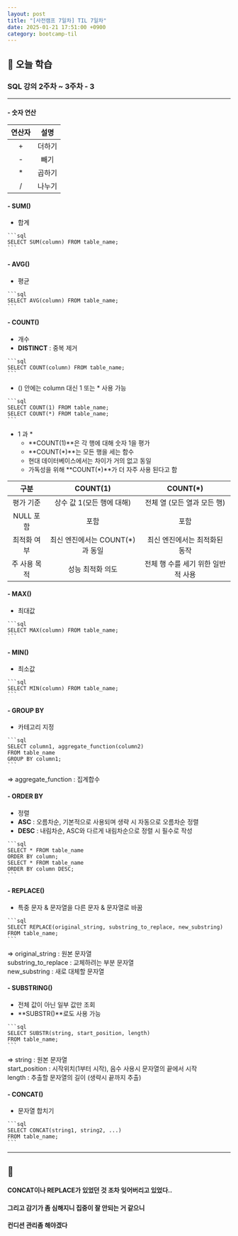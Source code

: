 ```yaml
---
layout: post
title: "[사전캠프 7일차] TIL 7일차"
date: 2025-01-21 17:51:00 +0900
category: bootcamp-til
---
```


## 📖 오늘 학습
### SQL 강의 2주차 ~ 3주차 - 3

<!-- #### 📃  -->

--- 

#### - 숫자 연산

| 연산자 | 설명 |
|:------:|:---:|
| + | 더하기 |
| - | 빼기 |
| * | 곱하기 |
| / | 나누기 |

#### - SUM()
- 합계
>
    ```sql
    SELECT SUM(column) FROM table_name;
    ```

#### - AVG()
- 평균
>
    ```sql
    SELECT AVG(column) FROM table_name;
    ```

#### - COUNT()
- 개수
- **DISTINCT** : 중복 제거
>
    ```sql
    SELECT COUNT(column) FROM table_name;
    ```

- () 안에는 column 대신 1 또는 * 사용 가능
>
    ```sql
    SELECT COUNT(1) FROM table_name;
    SELECT COUNT(*) FROM table_name;
    ```

- 1 과 *
    - **COUNT(1)**은 각 행에 대해 숫자 1을 평가
    - **COUNT(*)**는 모든 행을 세는 함수
    - 현대 데이터베이스에서는 차이가 거의 없고 동일
    - 가독성을 위해 **COUNT(*)**가 더 자주 사용 된다고 함

| 구분 | COUNT(1) | COUNT(*) |
|:----:|:--------:|:--------:|
| 평가 기준 | 상수 값 1(모든 행에 대해) | 전체 열 (모든 열과 모든 행) |
| NULL 포함 | 포함 | 포함 |
| 최적화 여부 | 최신 엔진에서는 COUNT(*)과 동일 | 최신 엔진에서는 최적화된 동작 |
| 주 사용 목적 | 성능 최적화 의도 | 전체 행 수를 세기 위한 일반적 사용 |

#### - MAX()
- 최대값
>
    ```sql
    SELECT MAX(column) FROM table_name;
    ```

#### - MIN()
- 최소값
>
    ```sql
    SELECT MIN(column) FROM table_name;
    ```

#### - GROUP BY
- 카테고리 지정
>
    ```sql
    SELECT column1, aggregate_function(column2)
    FROM table_name
    GROUP BY column1;
    ```
=> aggregate_function : 집계합수

#### - ORDER BY
- 정렬
- **ASC** : 오름차순, 기본적으로 사용되며 생략 시 자동으로 오름차순 정렬
- **DESC** : 내림차순, ASC와 다르게 내림차순으로 정렬 시 필수로 작성
>
    ```sql
    SELECT * FROM table_name
    ORDER BY column;
    SELECT * FROM table_name
    ORDER BY column DESC;
    ```

#### - REPLACE()
- 특중 문자 & 문자열을 다른 문자 & 문자열로 바꿈
>
    ```sql
    SELECT REPLACE(original_string, substring_to_replace, new_substring)
    FROM table_name;
    ```
=> original_string : 원본 문자열  
substring_to_replace : 교체하려는 부분 문자열  
new_substring : 새로 대체할 문자열

#### - SUBSTRING()
- 전체 값이 아닌 일부 값만 조회
- **SUBSTR()**로도 사용 가능
>
    ```sql
    SELECT SUBSTR(string, start_position, length)
    FROM table_name;
    ```
=> string : 원본 문자열  
start_position : 시작위치(1부터 시작), 음수 사용시 문자열의 끝에서 시작  
length : 추출할 문자열의 길이 (생략시 끝까지 추출)

#### - CONCAT()
- 문자열 합치기
>
    ```sql
    SELECT CONCAT(string1, string2, ...)
    FROM table_name;
    ```

---

## 💬

#### CONCAT이나 REPLACE가 있었던 것 조차 잊어버리고 있었다..
#### 그리고 감기가 좀 심해지니 집중이 잘 안되는 거 같으니
#### 컨디션 관리좀 해야겠다